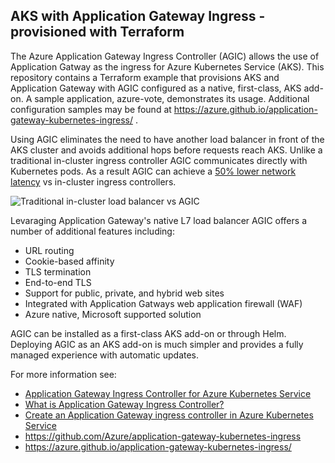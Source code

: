 ## AKS with Application Gateway Ingress - provisioned with Terraform 

The Azure Application Gateway Ingress Controller (AGIC) allows the use of Application Gatway as the ingress for Azure Kubernetes Service (AKS). This repository contains a Terraform example that provisions AKS and Application Gateway with AGIC configured as a native, first-class, AKS add-on. A sample application, azure-vote, demonstrates its usage. Additional configuration samples may be found at https://azure.github.io/application-gateway-kubernetes-ingress/ .

Using AGIC eliminates the need to have another load balancer in front of the AKS cluster and avoids additional hops before requests reach AKS. Unlike a traditional in-cluster ingress controller AGIC communicates directly with Kubernetes pods. As a result AGIC can achieve a [50% lower network latency](https://azure.microsoft.com/en-ca/blog/application-gateway-ingress-controller-for-azure-kubernetes-service/) vs in-cluster ingress controllers. 

![Traditional in-cluster load balancer vs AGIC](https://azurecomcdn.azureedge.net/mediahandler/acomblog/media/Default/blog/ecb8b526-618f-4ae4-9b8d-990d3803d06b.png)

Levaraging Application Gateway's native L7 load balancer AGIC offers a number of additional features including:

* URL routing
* Cookie-based affinity
* TLS termination
* End-to-end TLS
* Support for public, private, and hybrid web sites
* Integrated with Application Gatways web application firewall (WAF)
* Azure native, Microsoft supported solution

AGIC can be installed as a first-class AKS add-on or through Helm. Deploying AGIC as an AKS add-on is much simpler and provides a fully managed experience with automatic updates. 

For more information see:

- [Application Gateway Ingress Controller for Azure Kubernetes Service](https://azure.microsoft.com/en-ca/blog/application-gateway-ingress-controller-for-azure-kubernetes-service/)
- [What is Application Gateway Ingress Controller?](https://docs.microsoft.com/en-us/azure/application-gateway/ingress-controller-overview)
- [Create an Application Gateway ingress controller in Azure Kubernetes Service](https://docs.microsoft.com/en-us/azure/developer/terraform/create-k8s-cluster-with-aks-applicationgateway-ingress)
- https://github.com/Azure/application-gateway-kubernetes-ingress
- https://azure.github.io/application-gateway-kubernetes-ingress/
